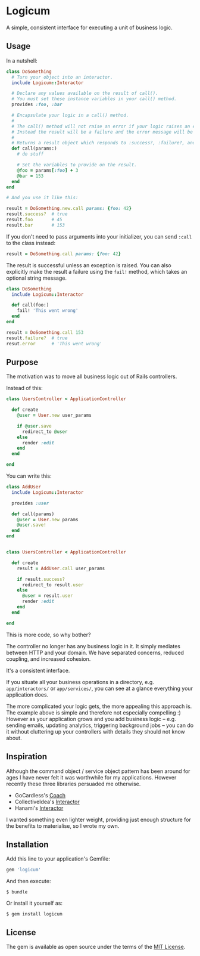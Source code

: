 # Logicum

A simple, consistent interface for executing a unit of business logic.


## Usage

In a nutshell:

```ruby
class DoSomething
  # Turn your object into an interactor.
  include Logicum::Interactor

  # Declare any values available on the result of call().
  # You must set these instance variables in your call() method.
  provides :foo, :bar

  # Encapsulate your logic in a call() method.
  #
  # The call() method will not raise an error if your logic raises an error.
  # Instead the result will be a failure and the error message will be available.
  #
  # Returns a result object which responds to :success?, :failure?, and :error.
  def call(params:)
    # do stuff

    # Set the variables to provide on the result.
    @foo = params[:foo] + 3
    @bar = 153
  end
end

# And you use it like this:

result = DoSomething.new.call params: {foo: 42}
result.success?  # true
result.foo       # 45
result.bar       # 153
```

If you don't need to pass arguments into your initializer, you can send `:call` to the class instead:

```ruby
result = DoSomething.call params: {foo: 42}
```

The result is successful unless an exception is raised.  You can also explicitly make the result a failure using the `fail!` method, which takes an optional string message.

```ruby
class DoSomething
  include Logicum::Interactor

  def call(foo:)
    fail! 'This went wrong'
  end
end

result = DoSomething.call 153
result.failure?  # true
resut.error      # 'This went wrong'
```

## Purpose

The motivation was to move all business logic out of Rails controllers.

Instead of this:

```ruby
class UsersController < ApplicationController

  def create
    @user = User.new user_params

    if @user.save
      redirect_to @user
    else
      render :edit
    end
  end

end
```

You can write this:

```ruby
class AddUser
  include Logicum::Interactor

  provides :user

  def call(params)
    @user = User.new params
    @user.save!
  end
end


class UsersController < ApplicationController

  def create
    result = AddUser.call user_params

    if result.success?
      redirect_to result.user
    else
      @user = result.user
      render :edit
    end
  end

end
```

This is more code, so why bother?

The controller no longer has any business logic in it.  It simply mediates between HTTP and your domain.  We have separated concerns, reduced coupling, and increased cohesion.

It's a consistent interface.

If you situate all your business operations in a directory, e.g. `app/interactors/` or `app/services/`, you can see at a glance everything your application does.

The more complicated your logic gets, the more appealing this approach is.  The example above is simple and therefore not especially compelling :)  However as your application grows and you add business logic – e.g. sending emails, updating analytics, triggering background jobs – you can do it without cluttering up your controllers with details they should not know about.


## Inspiration

Although the command object / service object pattern has been around for ages I have never felt it was worthwhile for my applications.  However recently these three libraries persuaded me otherwise.

- GoCardless's [Coach](https://github.com/gocardless/coach)
- CollectiveIdea's [Interactor](https://github.com/collectiveidea/interactor)
- Hanami's [Interactor](https://github.com/hanami/utils/blob/a74304af5bb69f6a561aad2718943388fac30782/lib/hanami/interactor.rb)

I wanted something even lighter weight, providing just enough structure for the benefits to materialise, so I wrote my own.


## Installation

Add this line to your application's Gemfile:

```ruby
gem 'logicum'
```

And then execute:

    $ bundle

Or install it yourself as:

    $ gem install logicum


## License

The gem is available as open source under the terms of the [MIT License](https://opensource.org/licenses/MIT).

